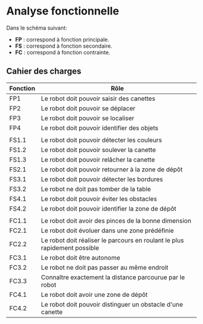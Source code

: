 
# Analyse fonctionnelle

Dans le schéma suivant:

* **FP** : correspond à fonction principale.
* **FS** : correspond à fonction secondaire.
* **FC** : correspond à fonction contrainte.
## Cahier des charges

| Fonction             | Rôle                                                                |
| ----------------- | ------------------------------------------------------------------ |
| FP1 | Le robot doit pouvoir saisir des canettes |
| FP2 | Le robot doit pouvoir se déplacer |
| FP3 | Le robot doit pouvoir se localiser|
| FP4 | Le robot doit pouvoir identifier des objets|
|||
| FS1.1 | Le robot doit pouvoir détecter les couleurs|
| FS1.2| Le robot doit pouvoir soulever la canette|
| FS1.3| Le robot doit pouvoir relâcher la canette|
| FS2.1| Le robot doit pouvoir retourner à la zone de dépôt|
| FS3.1 | Le robot doit pouvoir détecter les bordures|
| FS3.2| Le robot ne doit pas tomber de la table|
| FS4.1| Le robot doit pouvoir éviter les obstacles|
| FS4.2| Le robot doit pouvoir identifier la zone de dépôt|
|||
|FC1.1| Le robot doit avoir des pinces de la bonne dimension|
| FC2.1| Le robot doit évoluer dans une zone prédéfinie|
| FC2.2| Le robot doit réaliser le parcours en roulant le plus rapidement possible|
| FC3.1| Le robot doit être autonome|
| FC3.2| Le robot ne doit pas passer au même endroit |
| FC3.3| Connaître exactement la distance parcourue par le robot|
| FC4.1| Le robot doit avoir une zone de dépôt|
| FC4.2| Le robot doit pouvoir distinguer un obstacle d'une canette|











